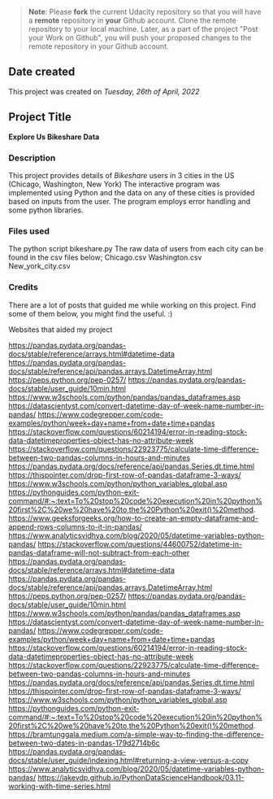 >**Note**: Please **fork** the current Udacity repository so that you will have a **remote** repository in **your** Github account. Clone the remote repository to your local machine. Later, as a part of the project "Post your Work on Github", you will push your proposed changes to the remote repository in your Github account.

## Date created
This project was created on _Tuesday, 26th of April, 2022_

## Project Title
**Explore Us Bikeshare Data**

### Description
This project provides details of _Bikeshare_ users in 3 cities in the US (Chicago, Washington, New York)
The interactive program was implemented using Python and the data on any of these cities is provided based on inputs from the user.
The program employs error handling and some python libraries.

### Files used
The python script bikeshare.py
The raw data of users from each city can be found in the csv files below;
Chicago.csv
Washington.csv
New_york_city.csv

### Credits
There are a lot of posts that guided me while working on this project.
Find some of them below, you might find the useful. :)

Websites that aided my project

https://pandas.pydata.org/pandas-docs/stable/reference/arrays.html#datetime-data
https://pandas.pydata.org/pandas-docs/stable/reference/api/pandas.arrays.DatetimeArray.html
https://peps.python.org/pep-0257/
https://pandas.pydata.org/pandas-docs/stable/user_guide/10min.html
https://www.w3schools.com/python/pandas/pandas_dataframes.asp
https://datascientyst.com/convert-datetime-day-of-week-name-number-in-pandas/
https://www.codegrepper.com/code-examples/python/week+day+name+from+date+time+pandas
https://stackoverflow.com/questions/60214194/error-in-reading-stock-data-datetimeproperties-object-has-no-attribute-week
https://stackoverflow.com/questions/22923775/calculate-time-difference-between-two-pandas-columns-in-hours-and-minutes
https://pandas.pydata.org/docs/reference/api/pandas.Series.dt.time.html
https://thispointer.com/drop-first-row-of-pandas-dataframe-3-ways/
https://www.w3schools.com/python/python_variables_global.asp
https://pythonguides.com/python-exit-command/#:~:text=To%20stop%20code%20execution%20in%20python%20first%2C%20we%20have%20to,the%20Python%20exit()%20method.
https://www.geeksforgeeks.org/how-to-create-an-empty-dataframe-and-append-rows-columns-to-it-in-pandas/
https://www.analyticsvidhya.com/blog/2020/05/datetime-variables-python-pandas/
https://stackoverflow.com/questions/44600752/datetime-in-pandas-dataframe-will-not-subtract-from-each-other
https://pandas.pydata.org/pandas-docs/stable/reference/arrays.html#datetime-data
https://pandas.pydata.org/pandas-docs/stable/reference/api/pandas.arrays.DatetimeArray.html
https://peps.python.org/pep-0257/
https://pandas.pydata.org/pandas-docs/stable/user_guide/10min.html
https://www.w3schools.com/python/pandas/pandas_dataframes.asp
https://datascientyst.com/convert-datetime-day-of-week-name-number-in-pandas/
https://www.codegrepper.com/code-examples/python/week+day+name+from+date+time+pandas
https://stackoverflow.com/questions/60214194/error-in-reading-stock-data-datetimeproperties-object-has-no-attribute-week
https://stackoverflow.com/questions/22923775/calculate-time-difference-between-two-pandas-columns-in-hours-and-minutes
https://pandas.pydata.org/docs/reference/api/pandas.Series.dt.time.html
https://thispointer.com/drop-first-row-of-pandas-dataframe-3-ways/
https://www.w3schools.com/python/python_variables_global.asp
https://pythonguides.com/python-exit-command/#:~:text=To%20stop%20code%20execution%20in%20python%20first%2C%20we%20have%20to,the%20Python%20exit()%20method.
https://bramtunggala.medium.com/a-simple-way-to-finding-the-difference-between-two-dates-in-pandas-179d2714b6c
https://pandas.pydata.org/pandas-docs/stable/user_guide/indexing.html#returning-a-view-versus-a-copy
https://www.analyticsvidhya.com/blog/2020/05/datetime-variables-python-pandas/
https://jakevdp.github.io/PythonDataScienceHandbook/03.11-working-with-time-series.html
